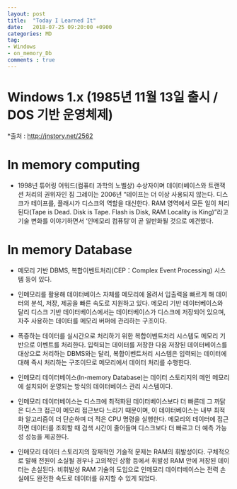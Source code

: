 ```yaml
---
layout: post
title:  "Today I Learned It"
date:   2018-07-25 09:20:00 +0900
categories: MD
tag:
- Windows
- on_memory_Db
comments : true
---
```


# Windows 1.x (1985년 11월 13일 출시 / DOS 기반 운영체제)

*출처 : http://jnstory.net/2562

# In memory computing
* 1998년 튜어링 어워드(컴퓨터 과학의 노벨상) 수상자이며 데이터베이스와 트랜잭션 처리의 권위자인 짐 그레이는 2006년 “테이프는 더 이상 사용되지 않는다. 디스크가 테이프를, 플래시가 디스크의 역할을 대신한다. RAM 영역에서 모든 일이 처리된다(Tape is Dead. Disk is Tape. Flash is Disk, RAM Locality is King)”라고 기술 변화를 이야기하면서 ‘인메모리 컴퓨팅’이 곧 일반화될 것으로 예견했다.

# In memory Database
* 메모리 기반 DBMS, 복합이벤트처리(CEP：Complex Event Processing) 시스템 등이 있다.

* 인메모리를 활용해 데이터베이스 자체를 메모리에 올려서 입출력을 빠르게 해 데이터의 분석, 저장, 제공을 빠른 속도로 지원하고 있다. 메모리 기반 데이터베이스와 달리 디스크 기반 데이터베이스에서는 데이터베이스가 디스크에 저장되어 있으며, 자주 사용하는 데이터를 메모리 버퍼에 관리하는 구조이다.

* 폭증하는 데이터를 실시간으로 처리하기 위한 복합이벤트처리 시스템도 메모리 기반으로 이벤트를 처리한다. 입력되는 데이터를 저장한 다음 저장된 데이터베이스를 대상으로 처리하는 DBMS와는 달리, 복합이벤트처리 시스템은 입력되는 데이터에 대해 즉시 처리하는 구조이므로 메모리에서 데이터 처리를 수행한다.

* 인메모리 데이터베이스(In-memory Database)는 데이터 스토리지의 메인 메모리에 설치되어 운영되는 방식의 데이터베이스 관리 시스템이다.

* 인메모리 데이터베이스는 디스크에 최적화된 데이터베이스보다 더 빠른데 그 까닭은 디스크 접근이 메모리 접근보다 느리기 때문이며, 이 데이터베이스는 내부 최적화 알고리즘이 더 단순하며 더 적은 CPU 명령을 실행한다. 메모리의 데이터에 접근하면 데이터를 조회할 때 검색 시간이 줄어들며 디스크보다 더 빠르고 더 예측 가능성 성능을 제공한다.

* 인메모리 데이터 스토리지의 잠재적인 기술적 문제는 RAM의 휘발성이다. 구체적으로 말해 전원이 소실될 경우나 고의적인 상황 등에서 휘발성 RAM 안에 저장된 데이터는 손실된다. 비휘발성 RAM 기술의 도입으로 인메모리 데이터베이스는 전력 손실에도 완전한 속도로 데이터를 유지할 수 있게 되었다.
